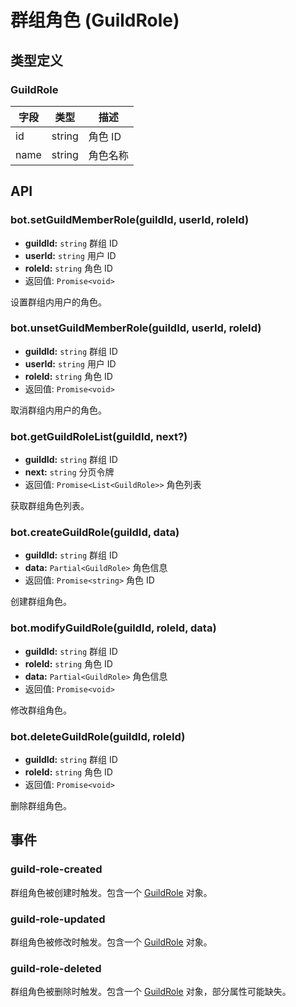 # 群组角色 (GuildRole)

## 类型定义

### GuildRole

| 字段 | 类型 | 描述 |
| --- | --- | --- |
| id | string | 角色 ID |
| name | string | 角色名称 |

## API

### bot.setGuildMemberRole(guildId, userId, roleId)

- **guildId:** `string` 群组 ID
- **userId:** `string` 用户 ID
- **roleId:** `string` 角色 ID
- 返回值: `Promise<void>`

设置群组内用户的角色。

### bot.unsetGuildMemberRole(guildId, userId, roleId)

- **guildId:** `string` 群组 ID
- **userId:** `string` 用户 ID
- **roleId:** `string` 角色 ID
- 返回值: `Promise<void>`

取消群组内用户的角色。

### bot.getGuildRoleList(guildId, next?)

- **guildId:** `string` 群组 ID
- **next:** `string` 分页令牌
- 返回值: `Promise<List<GuildRole>>` 角色列表

获取群组角色列表。

### bot.createGuildRole(guildId, data)

- **guildId:** `string` 群组 ID
- **data:** `Partial<GuildRole>` 角色信息
- 返回值: `Promise<string>` 角色 ID

创建群组角色。

### bot.modifyGuildRole(guildId, roleId, data)

- **guildId:** `string` 群组 ID
- **roleId:** `string` 角色 ID
- **data:** `Partial<GuildRole>` 角色信息
- 返回值: `Promise<void>`

修改群组角色。

### bot.deleteGuildRole(guildId, roleId)

- **guildId:** `string` 群组 ID
- **roleId:** `string` 角色 ID
- 返回值: `Promise<void>`

删除群组角色。

## 事件

### guild-role-created

群组角色被创建时触发。包含一个 [GuildRole](#guildrole) 对象。

### guild-role-updated

群组角色被修改时触发。包含一个 [GuildRole](#guildrole) 对象。

### guild-role-deleted

群组角色被删除时触发。包含一个 [GuildRole](#guildrole) 对象，部分属性可能缺失。
